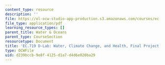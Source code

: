 ```yaml
---
content_type: resource
description: ''
file: https://ol-ocw-studio-app-production.s3.amazonaws.com/courses/ec-719-d-lab-water-climate-change-and-health-spring-2019/d239bccb9e8f4125d1a7d4d6e020ba29_MITEC-719S19-GNSS.pdf
file_type: application/pdf
learning_resource_types: []
parent_title: Water & Oceans
parent_type: CourseSection
resourcetype: Document
title: 'EC.719 D-Lab: Water, Climate Change, and Health, Final Project GNSS'
type: OCWFile
uid: d239bccb-9e8f-4125-d1a7-d4d6e020ba29
---
```

